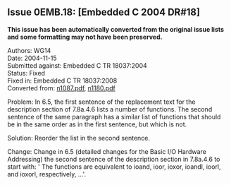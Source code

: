 ## Issue 0EMB.18: \[Embedded C 2004 DR#18\]

**This issue has been automatically converted from the original issue lists and some formatting may not have been preserved.**

Authors: WG14  
Date: 2004-11-15  
Submitted against: Embedded C TR 18037:2004  
Status: Fixed  
Fixed in: Embedded C TR 18037:2008  
Converted from: [n1087.pdf](https://www.open-std.org/jtc1/sc22/wg14/www/docs/n1087.pdf), [n1180.pdf](https://www.open-std.org/jtc1/sc22/wg14/www/docs/n1180.pdf)

Problem: In 6.5, the first sentence of the replacement text for the description
section of 7.8a.4.6 lists a number of functions. The second sentence of the same
paragraph has a similar list of functions that should be in the same order as in
the first sentence, but which is not.

Solution: Reorder the list in the second sentence.

Change: Change in 6.5 (detailed changes for the Basic I/O Hardware Addressing)
the second sentence of the description section in 7.8a.4.6 to start with: ' The
functions are equivalent to ioand, ioor, ioxor, ioandl, ioorl, and ioxorl,
respectively, ...'.
